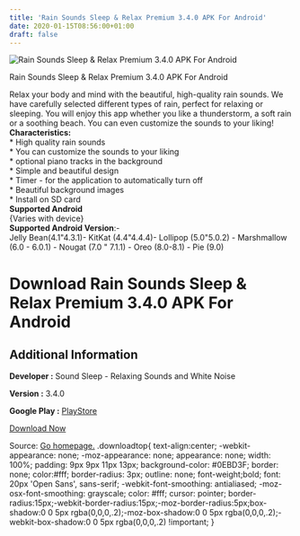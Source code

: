 ```yaml
---
title: 'Rain Sounds Sleep & Relax Premium 3.4.0 APK For Android'
date: 2020-01-15T08:56:00+01:00
draft: false
---
```


![Rain Sounds Sleep & Relax Premium 3.4.0 APK For Android](https://i0.wp.com/apkhome.net/wp-content/uploads/2020/01/Rain-Sounds-Sleep-Relax-Premium-3.4.0.png "Rain Sounds Sleep & Relax Premium 3.4.0 APK For Android")

  

Rain Sounds Sleep & Relax Premium 3.4.0 APK For Android

Relax your body and mind with the beautiful, high-quality rain sounds. We have carefully selected different types of rain, perfect for relaxing or sleeping. You will enjoy this app whether you like a thunderstorm, a soft rain or a soothing beach. You can even customize the sounds to your liking!  
**Characteristics:**  
\* High quality rain sounds  
\* You can customize the sounds to your liking  
\* optional piano tracks in the background  
\* Simple and beautiful design  
\* Timer - for the application to automatically turn off  
\* Beautiful background images  
\* Install on SD card  
**Supported Android**  
{Varies with device}  
**Supported Android Version**:-  
Jelly Bean(4.1"4.3.1)- KitKat (4.4"4.4.4)- Lollipop (5.0"5.0.2) - Marshmallow (6.0 - 6.0.1) - Nougat (7.0 " 7.1.1) - Oreo (8.0-8.1) - Pie (9.0)

Download Rain Sounds Sleep & Relax Premium 3.4.0 APK For Android
================================================================

Additional Information
----------------------

**Developer :** Sound Sleep - Relaxing Sounds and White Noise

**Version :** 3.4.0

**Google Play :** [PlayStore](https://play.google.com/store/apps/details?id=net.metapps.watersounds)

  

[Download Now](https://store4app.co/post/rain-sounds-sleep-amp-relax-premium-3-4-0-apk-for-android_1579074752)

  
Source: [Go homepage.](https://store4app.co/post/rain-sounds-sleep-amp-relax-premium-3-4-0-apk-for-android_1579074752) .downloadtop{ text-align:center; -webkit-appearance: none; -moz-appearance: none; appearance: none; width: 100%; padding: 9px 9px 11px 13px; background-color: #0EBD3F; border: none; color:#fff; border-radius: 3px; outline: none; font-weight;bold; font: 20px 'Open Sans', sans-serif; -webkit-font-smoothing: antialiased; -moz-osx-font-smoothing: grayscale; color: #fff; cursor: pointer; border-radius:15px;-webkit-border-radius:15px;-moz-border-radius:5px;box-shadow:0 0 5px rgba(0,0,0,.2);-moz-box-shadow:0 0 5px rgba(0,0,0,.2);-webkit-box-shadow:0 0 5px rgba(0,0,0,.2) !important; }